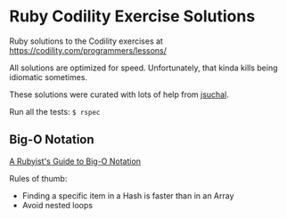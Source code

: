 # Ruby Codility Exercise Solutions

Ruby solutions to the Codility exercises at https://codility.com/programmers/lessons/

All solutions are optimized for speed. Unfortunately, that kinda kills being idiomatic sometimes.

These solutions were curated with lots of help from [jsuchal](https://github.com/jsuchal/codility).

Run all the tests: `$ rspec`

## Big-O Notation

[A Rubyist's Guide to Big-O Notation](http://blog.honeybadger.io/a-rubyist-s-guide-to-big-o-notation/)

Rules of thumb:

* Finding a specific item in a Hash is faster than in an Array
* Avoid nested loops

